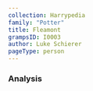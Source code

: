 ```yaml
---
collection: Harrypedia
family: "Potter"
title: Fleamont
grampsID: I0003
author: Luke Schierer
pageType: person
---
```


### Analysis
